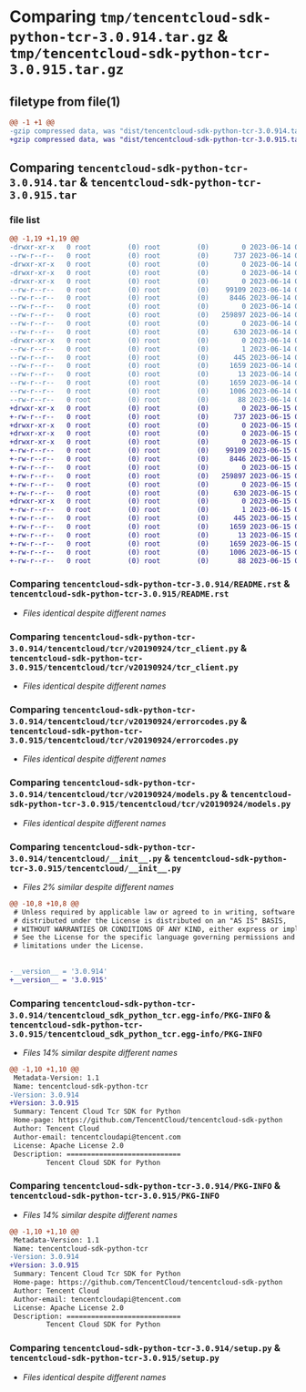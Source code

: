 # Comparing `tmp/tencentcloud-sdk-python-tcr-3.0.914.tar.gz` & `tmp/tencentcloud-sdk-python-tcr-3.0.915.tar.gz`

## filetype from file(1)

```diff
@@ -1 +1 @@
-gzip compressed data, was "dist/tencentcloud-sdk-python-tcr-3.0.914.tar", last modified: Wed Jun 14 00:35:11 2023, max compression
+gzip compressed data, was "dist/tencentcloud-sdk-python-tcr-3.0.915.tar", last modified: Thu Jun 15 00:34:24 2023, max compression
```

## Comparing `tencentcloud-sdk-python-tcr-3.0.914.tar` & `tencentcloud-sdk-python-tcr-3.0.915.tar`

### file list

```diff
@@ -1,19 +1,19 @@
-drwxr-xr-x   0 root         (0) root         (0)        0 2023-06-14 00:35:11.000000 tencentcloud-sdk-python-tcr-3.0.914/
--rw-r--r--   0 root         (0) root         (0)      737 2023-06-14 00:35:11.000000 tencentcloud-sdk-python-tcr-3.0.914/README.rst
-drwxr-xr-x   0 root         (0) root         (0)        0 2023-06-14 00:35:11.000000 tencentcloud-sdk-python-tcr-3.0.914/tencentcloud/
-drwxr-xr-x   0 root         (0) root         (0)        0 2023-06-14 00:35:11.000000 tencentcloud-sdk-python-tcr-3.0.914/tencentcloud/tcr/
-drwxr-xr-x   0 root         (0) root         (0)        0 2023-06-14 00:35:11.000000 tencentcloud-sdk-python-tcr-3.0.914/tencentcloud/tcr/v20190924/
--rw-r--r--   0 root         (0) root         (0)    99109 2023-06-14 00:35:11.000000 tencentcloud-sdk-python-tcr-3.0.914/tencentcloud/tcr/v20190924/tcr_client.py
--rw-r--r--   0 root         (0) root         (0)     8446 2023-06-14 00:35:11.000000 tencentcloud-sdk-python-tcr-3.0.914/tencentcloud/tcr/v20190924/errorcodes.py
--rw-r--r--   0 root         (0) root         (0)        0 2023-06-14 00:35:11.000000 tencentcloud-sdk-python-tcr-3.0.914/tencentcloud/tcr/v20190924/__init__.py
--rw-r--r--   0 root         (0) root         (0)   259897 2023-06-14 00:35:11.000000 tencentcloud-sdk-python-tcr-3.0.914/tencentcloud/tcr/v20190924/models.py
--rw-r--r--   0 root         (0) root         (0)        0 2023-06-14 00:35:11.000000 tencentcloud-sdk-python-tcr-3.0.914/tencentcloud/tcr/__init__.py
--rw-r--r--   0 root         (0) root         (0)      630 2023-06-14 00:35:11.000000 tencentcloud-sdk-python-tcr-3.0.914/tencentcloud/__init__.py
-drwxr-xr-x   0 root         (0) root         (0)        0 2023-06-14 00:35:11.000000 tencentcloud-sdk-python-tcr-3.0.914/tencentcloud_sdk_python_tcr.egg-info/
--rw-r--r--   0 root         (0) root         (0)        1 2023-06-14 00:35:11.000000 tencentcloud-sdk-python-tcr-3.0.914/tencentcloud_sdk_python_tcr.egg-info/dependency_links.txt
--rw-r--r--   0 root         (0) root         (0)      445 2023-06-14 00:35:11.000000 tencentcloud-sdk-python-tcr-3.0.914/tencentcloud_sdk_python_tcr.egg-info/SOURCES.txt
--rw-r--r--   0 root         (0) root         (0)     1659 2023-06-14 00:35:11.000000 tencentcloud-sdk-python-tcr-3.0.914/tencentcloud_sdk_python_tcr.egg-info/PKG-INFO
--rw-r--r--   0 root         (0) root         (0)       13 2023-06-14 00:35:11.000000 tencentcloud-sdk-python-tcr-3.0.914/tencentcloud_sdk_python_tcr.egg-info/top_level.txt
--rw-r--r--   0 root         (0) root         (0)     1659 2023-06-14 00:35:11.000000 tencentcloud-sdk-python-tcr-3.0.914/PKG-INFO
--rw-r--r--   0 root         (0) root         (0)     1006 2023-06-14 00:35:11.000000 tencentcloud-sdk-python-tcr-3.0.914/setup.py
--rw-r--r--   0 root         (0) root         (0)       88 2023-06-14 00:35:11.000000 tencentcloud-sdk-python-tcr-3.0.914/setup.cfg
+drwxr-xr-x   0 root         (0) root         (0)        0 2023-06-15 00:34:24.000000 tencentcloud-sdk-python-tcr-3.0.915/
+-rw-r--r--   0 root         (0) root         (0)      737 2023-06-15 00:34:24.000000 tencentcloud-sdk-python-tcr-3.0.915/README.rst
+drwxr-xr-x   0 root         (0) root         (0)        0 2023-06-15 00:34:24.000000 tencentcloud-sdk-python-tcr-3.0.915/tencentcloud/
+drwxr-xr-x   0 root         (0) root         (0)        0 2023-06-15 00:34:24.000000 tencentcloud-sdk-python-tcr-3.0.915/tencentcloud/tcr/
+drwxr-xr-x   0 root         (0) root         (0)        0 2023-06-15 00:34:24.000000 tencentcloud-sdk-python-tcr-3.0.915/tencentcloud/tcr/v20190924/
+-rw-r--r--   0 root         (0) root         (0)    99109 2023-06-15 00:34:24.000000 tencentcloud-sdk-python-tcr-3.0.915/tencentcloud/tcr/v20190924/tcr_client.py
+-rw-r--r--   0 root         (0) root         (0)     8446 2023-06-15 00:34:24.000000 tencentcloud-sdk-python-tcr-3.0.915/tencentcloud/tcr/v20190924/errorcodes.py
+-rw-r--r--   0 root         (0) root         (0)        0 2023-06-15 00:34:24.000000 tencentcloud-sdk-python-tcr-3.0.915/tencentcloud/tcr/v20190924/__init__.py
+-rw-r--r--   0 root         (0) root         (0)   259897 2023-06-15 00:34:24.000000 tencentcloud-sdk-python-tcr-3.0.915/tencentcloud/tcr/v20190924/models.py
+-rw-r--r--   0 root         (0) root         (0)        0 2023-06-15 00:34:24.000000 tencentcloud-sdk-python-tcr-3.0.915/tencentcloud/tcr/__init__.py
+-rw-r--r--   0 root         (0) root         (0)      630 2023-06-15 00:34:24.000000 tencentcloud-sdk-python-tcr-3.0.915/tencentcloud/__init__.py
+drwxr-xr-x   0 root         (0) root         (0)        0 2023-06-15 00:34:24.000000 tencentcloud-sdk-python-tcr-3.0.915/tencentcloud_sdk_python_tcr.egg-info/
+-rw-r--r--   0 root         (0) root         (0)        1 2023-06-15 00:34:24.000000 tencentcloud-sdk-python-tcr-3.0.915/tencentcloud_sdk_python_tcr.egg-info/dependency_links.txt
+-rw-r--r--   0 root         (0) root         (0)      445 2023-06-15 00:34:24.000000 tencentcloud-sdk-python-tcr-3.0.915/tencentcloud_sdk_python_tcr.egg-info/SOURCES.txt
+-rw-r--r--   0 root         (0) root         (0)     1659 2023-06-15 00:34:24.000000 tencentcloud-sdk-python-tcr-3.0.915/tencentcloud_sdk_python_tcr.egg-info/PKG-INFO
+-rw-r--r--   0 root         (0) root         (0)       13 2023-06-15 00:34:24.000000 tencentcloud-sdk-python-tcr-3.0.915/tencentcloud_sdk_python_tcr.egg-info/top_level.txt
+-rw-r--r--   0 root         (0) root         (0)     1659 2023-06-15 00:34:24.000000 tencentcloud-sdk-python-tcr-3.0.915/PKG-INFO
+-rw-r--r--   0 root         (0) root         (0)     1006 2023-06-15 00:34:24.000000 tencentcloud-sdk-python-tcr-3.0.915/setup.py
+-rw-r--r--   0 root         (0) root         (0)       88 2023-06-15 00:34:24.000000 tencentcloud-sdk-python-tcr-3.0.915/setup.cfg
```

### Comparing `tencentcloud-sdk-python-tcr-3.0.914/README.rst` & `tencentcloud-sdk-python-tcr-3.0.915/README.rst`

 * *Files identical despite different names*

### Comparing `tencentcloud-sdk-python-tcr-3.0.914/tencentcloud/tcr/v20190924/tcr_client.py` & `tencentcloud-sdk-python-tcr-3.0.915/tencentcloud/tcr/v20190924/tcr_client.py`

 * *Files identical despite different names*

### Comparing `tencentcloud-sdk-python-tcr-3.0.914/tencentcloud/tcr/v20190924/errorcodes.py` & `tencentcloud-sdk-python-tcr-3.0.915/tencentcloud/tcr/v20190924/errorcodes.py`

 * *Files identical despite different names*

### Comparing `tencentcloud-sdk-python-tcr-3.0.914/tencentcloud/tcr/v20190924/models.py` & `tencentcloud-sdk-python-tcr-3.0.915/tencentcloud/tcr/v20190924/models.py`

 * *Files identical despite different names*

### Comparing `tencentcloud-sdk-python-tcr-3.0.914/tencentcloud/__init__.py` & `tencentcloud-sdk-python-tcr-3.0.915/tencentcloud/__init__.py`

 * *Files 2% similar despite different names*

```diff
@@ -10,8 +10,8 @@
 # Unless required by applicable law or agreed to in writing, software
 # distributed under the License is distributed on an "AS IS" BASIS,
 # WITHOUT WARRANTIES OR CONDITIONS OF ANY KIND, either express or implied.
 # See the License for the specific language governing permissions and
 # limitations under the License.
 
 
-__version__ = '3.0.914'
+__version__ = '3.0.915'
```

### Comparing `tencentcloud-sdk-python-tcr-3.0.914/tencentcloud_sdk_python_tcr.egg-info/PKG-INFO` & `tencentcloud-sdk-python-tcr-3.0.915/tencentcloud_sdk_python_tcr.egg-info/PKG-INFO`

 * *Files 14% similar despite different names*

```diff
@@ -1,10 +1,10 @@
 Metadata-Version: 1.1
 Name: tencentcloud-sdk-python-tcr
-Version: 3.0.914
+Version: 3.0.915
 Summary: Tencent Cloud Tcr SDK for Python
 Home-page: https://github.com/TencentCloud/tencentcloud-sdk-python
 Author: Tencent Cloud
 Author-email: tencentcloudapi@tencent.com
 License: Apache License 2.0
 Description: ============================
         Tencent Cloud SDK for Python
```

### Comparing `tencentcloud-sdk-python-tcr-3.0.914/PKG-INFO` & `tencentcloud-sdk-python-tcr-3.0.915/PKG-INFO`

 * *Files 14% similar despite different names*

```diff
@@ -1,10 +1,10 @@
 Metadata-Version: 1.1
 Name: tencentcloud-sdk-python-tcr
-Version: 3.0.914
+Version: 3.0.915
 Summary: Tencent Cloud Tcr SDK for Python
 Home-page: https://github.com/TencentCloud/tencentcloud-sdk-python
 Author: Tencent Cloud
 Author-email: tencentcloudapi@tencent.com
 License: Apache License 2.0
 Description: ============================
         Tencent Cloud SDK for Python
```

### Comparing `tencentcloud-sdk-python-tcr-3.0.914/setup.py` & `tencentcloud-sdk-python-tcr-3.0.915/setup.py`

 * *Files identical despite different names*

